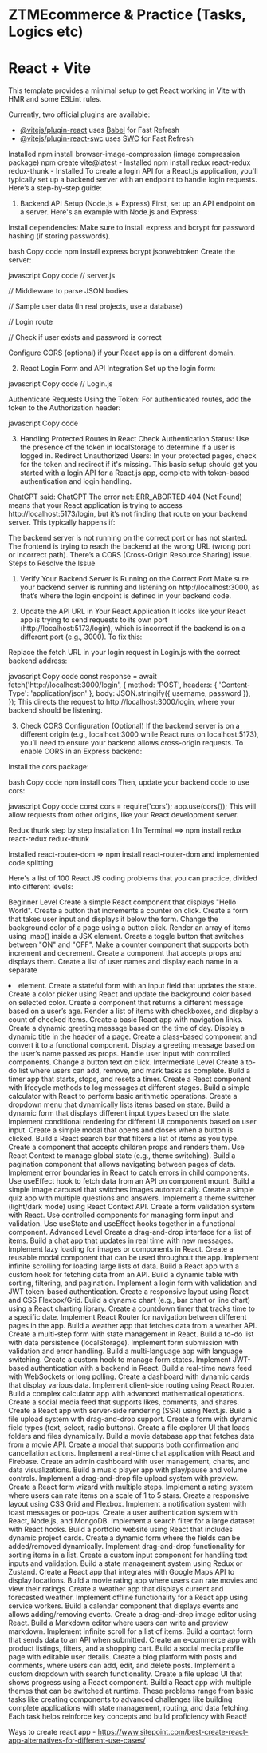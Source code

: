 # ZTMEcommerce & Practice (Tasks, Logics etc)

# React + Vite

This template provides a minimal setup to get React working in Vite with HMR and some ESLint rules.

Currently, two official plugins are available:

- [@vitejs/plugin-react](https://github.com/vitejs/vite-plugin-react/blob/main/packages/plugin-react/README.md) uses [Babel](https://babeljs.io/) for Fast Refresh
- [@vitejs/plugin-react-swc](https://github.com/vitejs/vite-plugin-react-swc) uses [SWC](https://swc.rs/) for Fast Refresh

Installed npm install browser-image-compression (image compression package)
npm create vite@latest - Installed
npm install redux react-redux redux-thunk - Installed 
To create a login API for a React.js application, you'll typically set up a backend server with an endpoint to handle login requests. Here’s a step-by-step guide:

1. Backend API Setup (Node.js + Express)
First, set up an API endpoint on a server. Here's an example with Node.js and Express:

Install dependencies: Make sure to install express and bcrypt for password hashing (if storing passwords).

bash
Copy code
npm install express bcrypt jsonwebtoken
Create the server:

javascript
Copy code
// server.js
<!-- const express = require('express');
const bcrypt = require('bcrypt');
const jwt = require('jsonwebtoken');
const app = express(); -->

// Middleware to parse JSON bodies
<!-- app.use(express.json()); -->

// Sample user data (In real projects, use a database)
<!-- const users = [{ username: 'testUser', password: await bcrypt.hash('password123', 10) }]; -->

// Login route
<!-- app.post('/login', async (req, res) => {
  const { username, password } = req.body;
  const user = users.find((u) => u.username === username); -->

  // Check if user exists and password is correct
  <!-- if (!user || !(await bcrypt.compare(password, user.password))) {
    return res.status(401).json({ message: 'Invalid username or password' });
  }

  // Create JWT token
  const token = jwt.sign({ username: user.username }, 'your-secret-key', { expiresIn: '1h' });
  res.json({ token });
}); -->

<!-- app.listen(3000, () => {
  console.log('Server running on port 3000');
}); -->
Configure CORS (optional) if your React app is on a different domain.

2. React Login Form and API Integration
Set up the login form:

javascript
Copy code
// Login.js
<!-- import React, { useState } from 'react';

function Login() {
  const [username, setUsername] = useState('');
  const [password, setPassword] = useState('');
  const [error, setError] = useState('');

  const handleSubmit = async (e) => {
    e.preventDefault();
    try {
      const response = await fetch('http://localhost:3000/login', {
        method: 'POST',
        headers: { 'Content-Type': 'application/json' },
        body: JSON.stringify({ username, password }),
      });

      if (!response.ok) {
        throw new Error('Invalid login');
      }

      const data = await response.json();
      localStorage.setItem('token', data.token); // Store the token
      alert('Login successful!');
    } catch (error) {
      setError(error.message);
    }
  };

  return (
    <form onSubmit={handleSubmit}>
      <input
        type="text"
        placeholder="Username"
        value={username}
        onChange={(e) => setUsername(e.target.value)}
      />
      <input
        type="password"
        placeholder="Password"
        value={password}
        onChange={(e) => setPassword(e.target.value)}
      />
      <button type="submit">Login</button>
      {error && <p>{error}</p>}
    </form>
  );
}

export default Login; -->
Authenticate Requests Using the Token: For authenticated routes, add the token to the Authorization header:

javascript
Copy code
<!-- const token = localStorage.getItem('token');

const response = await fetch('http://localhost:3000/protected-route', {
  headers: { Authorization: `Bearer ${token}` },
}); -->
3. Handling Protected Routes in React
Check Authentication Status: Use the presence of the token in localStorage to determine if a user is logged in.
Redirect Unauthorized Users: In your protected pages, check for the token and redirect if it's missing.
This basic setup should get you started with a login API for a React.js app, complete with token-based authentication and login handling.


<!--Getting error like this

when i login with the api, showing error like this

ajaxRequestInterceptor.ps.js:1 
 POST http://localhost:5173/login net::ERR_ABORTED 404 (Not Found)
n	@	ajaxRequestInterceptor.ps.js:1
fetch	@	ajaxRequestInterceptor.ps.js:1
await in fetch		
loginClickHandler	@	TodoList.jsx:84
Show 15 more frames -->


ChatGPT said:
ChatGPT
The error net::ERR_ABORTED 404 (Not Found) means that your React application is trying to access http://localhost:5173/login, but it’s not finding that route on your backend server. This typically happens if:

The backend server is not running on the correct port or has not started.
The frontend is trying to reach the backend at the wrong URL (wrong port or incorrect path).
There’s a CORS (Cross-Origin Resource Sharing) issue.
Steps to Resolve the Issue
1. Verify Your Backend Server is Running on the Correct Port
Make sure your backend server is running and listening on http://localhost:3000, as that’s where the login endpoint is defined in your backend code.

2. Update the API URL in Your React Application
It looks like your React app is trying to send requests to its own port (http://localhost:5173/login), which is incorrect if the backend is on a different port (e.g., 3000). To fix this:

Replace the fetch URL in your login request in Login.js with the correct backend address:

javascript
Copy code
const response = await fetch('http://localhost:3000/login', {
  method: 'POST',
  headers: { 'Content-Type': 'application/json' },
  body: JSON.stringify({ username, password }),
});
This directs the request to http://localhost:3000/login, where your backend should be listening.

3. Check CORS Configuration (Optional)
If the backend server is on a different origin (e.g., localhost:3000 while React runs on localhost:5173), you’ll need to ensure your backend allows cross-origin requests. To enable CORS in an Express backend:

Install the cors package:

bash
Copy code
npm install cors
Then, update your backend code to use cors:

javascript
Copy code
const cors = require('cors');
app.use(cors());
This will allow requests from other origins, like your React development server.



Redux thunk step by step installation
1.In Terminal ==> npm install redux react-redux redux-thunk


Installed react-router-dom => npm install react-router-dom and implemented code splitting

Here's a list of 100 React JS coding problems that you can practice, divided into different levels:

Beginner Level
Create a simple React component that displays "Hello World".
Create a button that increments a counter on click.
Create a form that takes user input and displays it below the form.
Change the background color of a page using a button click.
Render an array of items using .map() inside a JSX element.
Create a toggle button that switches between "ON" and "OFF".
Make a counter component that supports both increment and decrement.
Create a component that accepts props and displays them.
Create a list of user names and display each name in a separate <li> element.
Create a stateful form with an input field that updates the state.
Create a color picker using React and update the background color based on selected color.
Create a component that returns a different message based on a user’s age.
Render a list of items with checkboxes, and display a count of checked items.
Create a basic React app with navigation links.
Create a dynamic greeting message based on the time of day.
Display a dynamic title in the header of a page.
Create a class-based component and convert it to a functional component.
Display a greeting message based on the user’s name passed as props.
Handle user input with controlled components.
Change a button text on click.
Intermediate Level
Create a to-do list where users can add, remove, and mark tasks as complete.
Build a timer app that starts, stops, and resets a timer.
Create a React component with lifecycle methods to log messages at different stages.
Build a simple calculator with React to perform basic arithmetic operations.
Create a dropdown menu that dynamically lists items based on state.
Build a dynamic form that displays different input types based on the state.
Implement conditional rendering for different UI components based on user input.
Create a simple modal that opens and closes when a button is clicked.
Build a React search bar that filters a list of items as you type.
Create a component that accepts children props and renders them.
Use React Context to manage global state (e.g., theme switching).
Build a pagination component that allows navigating between pages of data.
Implement error boundaries in React to catch errors in child components.
Use useEffect hook to fetch data from an API on component mount.
Build a simple image carousel that switches images automatically.
Create a simple quiz app with multiple questions and answers.
Implement a theme switcher (light/dark mode) using React Context API.
Create a form validation system with React.
Use controlled components for managing form input and validation.
Use useState and useEffect hooks together in a functional component.
Advanced Level
Create a drag-and-drop interface for a list of items.
Build a chat app that updates in real time with new messages.
Implement lazy loading for images or components in React.
Create a reusable modal component that can be used throughout the app.
Implement infinite scrolling for loading large lists of data.
Build a React app with a custom hook for fetching data from an API.
Build a dynamic table with sorting, filtering, and pagination.
Implement a login form with validation and JWT token-based authentication.
Create a responsive layout using React and CSS Flexbox/Grid.
Build a dynamic chart (e.g., bar chart or line chart) using a React charting library.
Create a countdown timer that tracks time to a specific date.
Implement React Router for navigation between different pages in the app.
Build a weather app that fetches data from a weather API.
Create a multi-step form with state management in React.
Build a to-do list with data persistence (localStorage).
Implement form submission with validation and error handling.
Build a multi-language app with language switching.
Create a custom hook to manage form states.
Implement JWT-based authentication with a backend in React.
Build a real-time news feed with WebSockets or long polling.
Create a dashboard with dynamic cards that display various data.
Implement client-side routing using React Router.
Build a complex calculator app with advanced mathematical operations.
Create a social media feed that supports likes, comments, and shares.
Create a React app with server-side rendering (SSR) using Next.js.
Build a file upload system with drag-and-drop support.
Create a form with dynamic field types (text, select, radio buttons).
Create a file explorer UI that loads folders and files dynamically.
Build a movie database app that fetches data from a movie API.
Create a modal that supports both confirmation and cancellation actions.
Implement a real-time chat application with React and Firebase.
Create an admin dashboard with user management, charts, and data visualizations.
Build a music player app with play/pause and volume controls.
Implement a drag-and-drop file upload system with preview.
Create a React form wizard with multiple steps.
Implement a rating system where users can rate items on a scale of 1 to 5 stars.
Create a responsive layout using CSS Grid and Flexbox.
Implement a notification system with toast messages or pop-ups.
Create a user authentication system with React, Node.js, and MongoDB.
Implement a search filter for a large dataset with React hooks.
Build a portfolio website using React that includes dynamic project cards.
Create a dynamic form where the fields can be added/removed dynamically.
Implement drag-and-drop functionality for sorting items in a list.
Create a custom input component for handling text inputs and validation.
Build a state management system using Redux or Zustand.
Create a React app that integrates with Google Maps API to display locations.
Build a movie rating app where users can rate movies and view their ratings.
Create a weather app that displays current and forecasted weather.
Implement offline functionality for a React app using service workers.
Build a calendar component that displays events and allows adding/removing events.
Create a drag-and-drop image editor using React.
Build a Markdown editor where users can write and preview markdown.
Implement infinite scroll for a list of items.
Build a contact form that sends data to an API when submitted.
Create an e-commerce app with product listings, filters, and a shopping cart.
Build a social media profile page with editable user details.
Create a blog platform with posts and comments, where users can add, edit, and delete posts.
Implement a custom dropdown with search functionality.
Create a file upload UI that shows progress using a React component.
Build a React app with multiple themes that can be switched at runtime.
These problems range from basic tasks like creating components to advanced challenges like building complete applications with state management, routing, and data fetching. Each task helps reinforce key concepts and build proficiency with React!

Ways to create react app - https://www.sitepoint.com/best-create-react-app-alternatives-for-different-use-cases/
